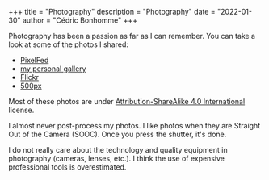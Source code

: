 +++
title = "Photography"
description = "Photography"
date = "2022-01-30"
author = "Cédric Bonhomme"
+++

Photography has been a passion as far as I can remember.
You can take a look at some of the photos I shared:

- [PixelFed](https://pixelfed.social/cedric)
- [my personal gallery](https://photos.cedricbonhomme.org)
- [Flickr](https://www.flickr.com/photos/cedricbonhomme)
- [500px](https://500px.com/cedricbonhomme)

Most of these photos are under
[Attribution-ShareAlike 4.0 International](https://creativecommons.org/licenses/by-sa/4.0/)
license.

I almost never post-process my photos. I like photos when they are
Straight Out of the Camera (SOOC). Once you press the shutter, it's done.

I do not really care about the technology and quality equipment in photography
(cameras, lenses, etc.). I think the use of expensive professional tools is
overestimated. 
